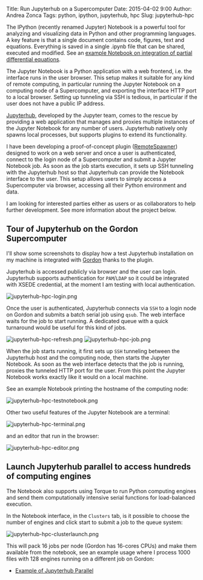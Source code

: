 Title: Run Jupyterhub on a Supercomputer
Date: 2015-04-02 9:00
Author: Andrea Zonca
Tags: python, ipython, jupyterhub, hpc
Slug: jupyterhub-hpc

The IPython (recently renamed Jupyter) Notebook is a powerful tool for analyzing and visualizing data in Python and other programming languages.
A key feature is that a single document contains code, figures, text and equations.
Everything is saved in a single .ipynb file that can be shared, executed and modified. See an [example Notebook on integration of partial differential equations](http://nbviewer.ipython.org/github/waltherg/notebooks/blob/master/2013-12-03-Crank_Nicolson.ipynb "example notebook").

The Jupyter Notebook is a Python application with a web frontend, i.e. the interface runs in the user browser.
This setup makes it suitable for any kind of remote computing, in particular running the Jupyter Notebook on a computing node of a Supercomputer, and exporting the interface HTTP port to a local browser.
Setting up tunneling via SSH is tedious, in particular if the user does not have a public IP address.

[Jupyterhub](https://github.com/jupyter/jupyterhub "jupyterhub"), developed by the Jupyter team, comes to the rescue by providing a web application that manages and proxies multiple instances of the Jupyter Notebook for any number of users.
Jupyterhub natively only spawns local processes, but supports plugins to extend its functionality.

I have been developing a proof-of-concept plugin ([RemoteSpawner](https://github.com/zonca/remotespawner)) designed to work on a web server and once a user is authenticated, connect to the login node of a Supercomputer and submit a Jupyter Notebook job.
As soon as the job starts execution, it sets up SSH tunneling with the Jupyterhub host so that
Jupyterhub can provide the Notebook interface to the user.
This setup allows users to simply access a Supercomputer via browser, accessing all their Python environment and data.

I am looking for interested parties either as users or as collaborators to help further development. See more information about the project below.

## Tour of Jupyterhub on the Gordon Supercomputer

I'll show some screenshots to display how a test Jupyterhub installation on my machine is integrated with [Gordon](http://www.sdsc.edu/us/resources/gordon/) thanks to the plugin.

Jupyterhub is accessed publicly via browser and the user can login. Jupyterhub supports authentication for `PAM`/`LDAP` so it could be integrated with XSEDE credential, at the moment I am testing with local authentication.

![jupyterhub-hpc-login.png](/images/jupyterhub-hpc-login.png)

Once the user is authenticated, Jupyterhub connects via `SSH` to a login node on Gordon and submits a batch serial job using `qsub`. The web interface waits for the job to start running. A dedicated queue with a quick turnaround would be useful for this kind of jobs.

![jupyterhub-hpc-refresh.png](/images/jupyterhub-hpc-refresh.png)
![jupyterhub-hpc-job.png](/images/jupyterhub-hpc-job.png)

When the job starts running, it first sets up `SSH` tunneling between the Jupyterhub host and the computing node, then starts the Jupyter Notebook.
As soon as the web interface detects that the job is running, proxies the tunneled HTTP port for the user. From this point the Jupyter Notebook works exactly like it would on a local machine.

See an example Notebook printing the hostname of the computing node:

![jupyterhub-hpc-testnotebook.png](/images/jupyterhub-hpc-testnotebook.png)

Other two useful features of the Jupyter Notebook are a terminal:

![jupyterhub-hpc-terminal.png](/images/jupyterhub-hpc-terminal.png)

and an editor that run in the browser:

![jupyterhub-hpc-editor.png](/images/jupyterhub-hpc-editor.png)

## Launch Jupyterhub parallel to access hundreds of computing engines

The Notebook also supports using Torque to run Python computing engines and send them computationally intensive serial functions for load-balanced execution.

In the Notebook interface, in the `Clusters` tab, is it possible to choose the number of engines and click start to submit a job to the queue system:

![jupyterhub-hpc-clusterlaunch.png](/images/jupyterhub-hpc-clusterlaunch.png)

This will pack 16 jobs per node (Gordon has 16-cores CPUs) and make them available from the notebook, see an example usage where I process 1000 files with 128 engines running on a different job on Gordon:

* [Example of Jupyterhub Parallel](http://nbviewer.ipython.org/gist/zonca/9bd94d8782af037704ff)

